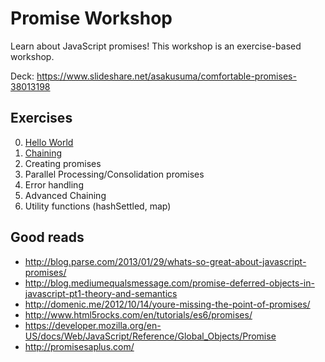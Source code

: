 Promise Workshop
================
Learn about JavaScript promises! This workshop is an exercise-based workshop.

Deck: https://www.slideshare.net/asakusuma/comfortable-promises-38013198

Exercises
----

0. [Hello World](exercises/0-hello-world)
1. [Chaining](exercises/1-chaining/README.md)
2. Creating promises
3. Parallel Processing/Consolidation promises
4. Error handling
5. Advanced Chaining
6. Utility functions (hashSettled, map)


Good reads
---------
* http://blog.parse.com/2013/01/29/whats-so-great-about-javascript-promises/
* http://blog.mediumequalsmessage.com/promise-deferred-objects-in-javascript-pt1-theory-and-semantics
* http://domenic.me/2012/10/14/youre-missing-the-point-of-promises/
* http://www.html5rocks.com/en/tutorials/es6/promises/
* https://developer.mozilla.org/en-US/docs/Web/JavaScript/Reference/Global_Objects/Promise
* http://promisesaplus.com/